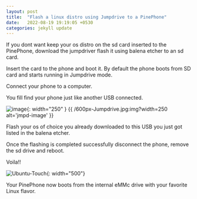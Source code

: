 ```yaml
---
layout: post
title:  "Flash a linux distro using Jumpdrive to a PinePhone"
date:   2022-08-19 19:19:05 +0530
categories: jekyll update
---
```


If you dont want keep your os distro on the sd card inserted to the PinePhone,
download the jumpdriver flash it using balena etcher to an sd card.

Insert the card to the phone and boot it. By default the phone boots from SD card and starts running in Jumpdrive mode.

Connect your phone to a computer.

You fill find your phone just like another USB connected.

![image](/600px-Jumpdrive.jpg){: width="250" }
{{ /600px-Jumpdrive.jpg:img?width=250 alt='jmpd-image' }}

Flash your os of choice you already downloaded to this USB you just got listed in the balena etcher.

Once the flashing is completed successfully disconnect the phone, remove the sd drive and reboot.

Voila!!

![Ubuntu-Touch](/Ubuntu-Touch.png){: width="500"}

Your PinePhone now boots from the internal eMMc drive with your favorite Linux flavor.